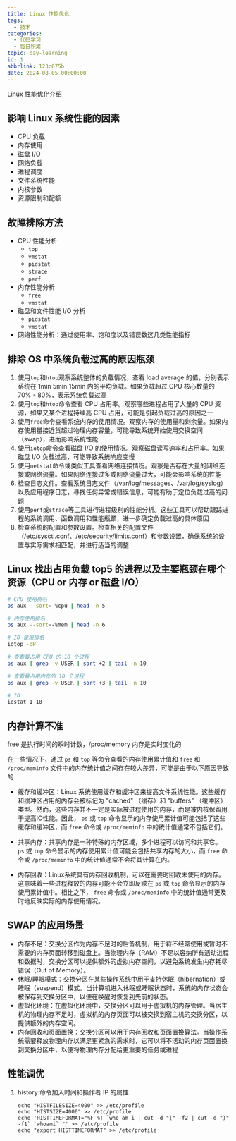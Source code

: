 ```yaml
---
title: Linux 性能优化
tags:
  - 技术
categories:
  - 代码学习
  - 每日积累
topic: day-learning
id: 1
abbrlink: 123c675b
date: 2024-08-05 00:00:00
---
```


Linux 性能优化介绍

<!-- more -->

## 影响 Linux 系统性能的因素

- CPU 负载
- 内存使用
- 磁盘 I/O
- 网络负载
- 进程调度
- 文件系统性能
- 内核参数
- 资源限制和配额

## 故障排除方法

- CPU 性能分析
  - `top`
  - `vmstat`
  - `pidstat`
  - `strace`
  - `perf`
- 内存性能分析
  - `free`
  - `vmstat`
- 磁盘和文件性能 I/O 分析
  - `pidstat`
  - `vmstat`
- 网络性能分析：通过使用率、饱和度以及错误数这几类性能指标

## 排除 OS 中系统负载过高的原因瓶颈

1. 使用`top`和`htop`观察系统整体的负载情况，查看 load average 的值，分别表示系统在 1min 5min 15min 内的平均负载。如果负载超过 CPU 核心数量的 70% - 80%，表示系统负载过高
2. 使用`top`和`htop`命令查看 CPU 占用率。观察哪些进程占用了大量的 CPU 资源，如果又某个进程持续高 CPU 占用，可能是引起负载过高的原因之一
3. 使用`free`命令查看系统内存的使用情况。观察内存的使用量和剩余量。如果内存使用量接近货超过物理内存容量，可能导致系统开始使用交换空间（swap），进而影响系统性能
4. 使用`iotop`命令查看磁盘 I/O 的使用情况。观察磁盘读写速率和占用率。如果磁盘 I/O 负载过高，可能导致系统响应变慢
5. 使用`netstat`命令或类似工具查看网络连接情况。观察是否存在大量的网络连接或网络流量。如果网络连接过多或网络流量过大，可能会影响系统的性能
6. 检查日志文件。查看系统日志文件（/var/log/messages、/var/log/syslog）以及应用程序日志，寻找任何异常或错误信息，可能有助于定位负载过高的问题
7. 使用`perf`或`strace`等工具进行进程级别的性能分析。这些工具可以帮助跟踪进程的系统调用、函数调用和性能瓶颈，进一步确定负载过高的具体原因
8. 检查系统的配置和参数设置。检查相关的配置文件（/etc/sysctl.conf、/etc/security/limits.conf）和参数设置，确保系统的设置与实际需求相匹配，并进行适当的调整

## Linux 找出占用负载 top5 的进程以及主要瓶颈在哪个资源（CPU or 内存 or 磁盘 I/O）

```bash
# CPU 使用排名
ps aux --sort=-%cpu | head -n 5

# 内存使用排名
ps aux --sort=-%mem | head -n 6

# IO 使用排名
iotop -oP

# 查看最占用 CPU 的 10 个进程
ps aux | grep -v USER | sort +2 | tail -n 10

# 查看最占用内存的 10 个进程
ps aux | grep -v USER | sort +3 | tail -n 10

# IO
iostat 1 10
```

## 内存计算不准

free 是执行时间的瞬时计数，/proc/memory 内存是实时变化的

在一些情况下，通过 `ps` 和 `top` 等命令查看的内存使用累计值和 `free` 和 `/proc/meminfo` 文件中的内存统计值之间存在较大差异，可能是由于以下原因导致的

- 缓存和缓冲区：Linux 系统使用缓存和缓冲区来提高文件系统性能。这些缓存和缓冲区占用的内存会被标记为 "cached" （缓存）和 "buffers" （缓冲区）类型。然而，这些内存并不一定是实际被进程使用的内存，而是被内核保留用于提高IO性能。因此， `ps` 或 `top` 命令显示的内存使用累计值可能包括了这些缓存和缓冲区，而 `free` 命令或 `/proc/meminfo` 中的统计值通常不包括它们。

- 共享内存：共享内存是一种特殊的内存区域，多个进程可以访问和共享它。 `ps` 或 `top` 命令显示的内存使用累计值可能会包括共享内存的大小，而 `free` 命令或 `/proc/meminfo` 中的统计值通常不会将其计算在内。

- 内存回收：Linux系统具有内存回收机制，可以在需要时回收未使用的内存。这意味着一些进程释放的内存可能不会立即反映在 `ps` 或 `top` 命令显示的内存使用累计值中。相比之下， `free` 命令或 `/proc/meminfo` 中的统计值通常更及时地反映实际的内存使用情况。

## SWAP 的应用场景

- 内存不足：交换分区作为内存不足时的后备机制，用于将不经常使用或暂时不需要的内存页面转移到磁盘上。当物理内存（RAM）不足以容纳所有活动进程和数据时，交换分区可以提供额外的虚拟内存空间，以避免系统发生内存耗尽错误（Out of Memory）。
- 休眠/睡眠模式：交换分区在某些操作系统中用于支持休眠（hibernation）或睡眠（suspend）模式。当计算机进入休眠或睡眠状态时，系统的内存状态会被保存到交换分区中，以便在唤醒时恢复到先前的状态。
- 虚拟化环境：在虚拟化环境中，交换分区可以用于虚拟机的内存管理。当宿主机的物理内存不足时，虚拟机的内存页面可以被交换到宿主机的交换分区，以提供额外的内存空间。
- 内存回收和页面置换：交换分区可以用于内存回收和页面置换算法。当操作系统需要释放物理内存以满足更紧急的需求时，它可以将不活动的内存页面置换到交换分区中，以便将物理内存分配给更重要的任务或进程

## 性能调优

1. history 命令加入时间和操作者 IP 的属性

    ```shell
    echo "HISTFILESIZE=4000" >> /etc/profile
    echo "HISTSIZE=4000" >> /etc/profile
    echo 'HISTTIMEFORMAT="%F %T `who am i | cut -d "(" -f2 | cut -d ")" -f1` `whoami` "' >> /etc/profile
    echo "export HISTTIMEFORMAT" >> /etc/profile
    ```
